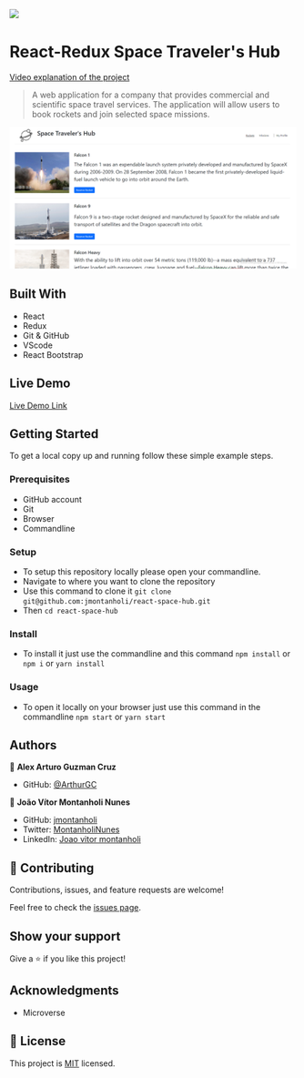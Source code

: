 ![](https://img.shields.io/badge/Microverse-blueviolet)

# React-Redux Space Traveler's Hub

[Video explanation of the project](https://www.loom.com/share/122ae77b47b3453797d7a9772346b447)

> A web application for a company that provides commercial and scientific space travel services. The application will allow users to book rockets and join selected space missions.

![screenshot](./printscreen.png)

## Built With

- React
- Redux
- Git & GitHub
- VScode
- React Bootstrap

## Live Demo

[Live Demo Link](https://keen-meitner-7781f8.netlify.app)


## Getting Started

To get a local copy up and running follow these simple example steps.

### Prerequisites

- GitHub account
- Git
- Browser
- Commandline
### Setup

- To setup this repository locally please open your commandline.
- Navigate to where you want to clone the repository
- Use this command to clone it `git clone git@github.com:jmontanholi/react-space-hub.git`
- Then `cd react-space-hub`

### Install

- To install it just use the commandline and this command `npm install` or `npm i` or `yarn install`
### Usage

- To open it locally on your browser just use this command in the commandline `npm start` or `yarn start`

## Authors

👤 **Alex Arturo Guzman Cruz**

- GitHub: [@ArthurGC](https://github.com/ArthurGC)

👤 **João Vítor Montanholi Nunes**

- GitHub: [jmontanholi](https://github.com/jmontanholi)
- Twitter: [MontanholiNunes](https://twitter.com/MontanholiNunes)
- LinkedIn: [Joao vitor montanholi](https://www.linkedin.com/in/joaovitormontanholi/)

## 🤝 Contributing

Contributions, issues, and feature requests are welcome!

Feel free to check the [issues page](../../issues/).

## Show your support

Give a ⭐️ if you like this project!

## Acknowledgments

- Microverse

## 📝 License

This project is [MIT](./MIT.md) licensed.
